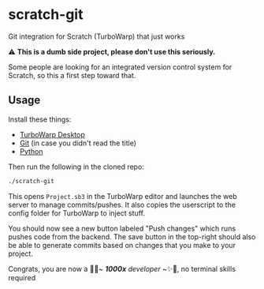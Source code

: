 # scratch-git

Git integration for Scratch (TurboWarp) that just works

⚠️ **This is a dumb side project, please don't use this seriously.**

Some people are looking for an integrated version control system for Scratch, so this a first step toward that.

## Usage

Install these things:
- [TurboWarp Desktop](https://desktop.turbowarp.org/) 
- [Git](https://git-scm.com) (in case you didn't read the title)
- [Python](https://python.org/downloads)

Then run the following in the cloned repo:

```bash
./scratch-git
```

This opens `Project.sb3` in the TurboWarp editor and launches the web server to manage commits/pushes. It also copies the userscript to the config folder for TurboWarp to inject stuff.

You should now see a new button labeled "Push changes" which runs pushes code from the backend. The save button in the top-right should also be able to generate commits based on changes that you make to your project.

Congrats, you are now a 🦄✨~ _**1000x** developer_ ~✨🦄, no terminal skills required
